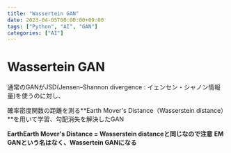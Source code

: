 ```yaml
---
title: "Wassertein GAN"
date: 2023-04-05T00:00:00+09:00
tags: ["Python", "AI", "GAN"]
categories: ["AI"]
---
```

# Wassertein GAN

通常のGANがJSD(Jensen–Shannon divergence : イェンセン・シャノン情報量)を使うのに対し、

確率密度関数の距離を測る**Earth Mover's Distance（Wasserstein distance）**を用いて学習、勾配消失を解決したGAN

**EarthEarth Mover's Distance = Wasserstein distanceと同じなので注意**
**EM GANという名はなく、Wassertein GANになる**